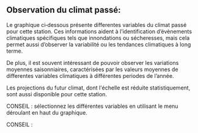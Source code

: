 Observation du climat passé:
----------------------

Le graphique ci‐dessous présente differentes variables du climat passé pour cette station. Ces informations aident à l’identification d’évènements climatiques spécifiques tels que innondations ou sécheresses, mais cela permet aussi d’observer la variabilité ou les tendances climatiques à long terme. 

De plus, il est souvent intéressant de pouvoir observer les variations moyennes saisonniaires, caractérisées par les valeurs moyennes de differentes variables climatiques à différentes periodes de l’année.

Les projections du futur climat, dont l'échelle est réduite statistiquement, sont aussi disponible pour cette station.

CONSEIL : sélectionnez les différentes variables en utilisant le menu déroulant en haut du graphique.

CONSEIL : 

<div class='plot-container700' id='plot1'></div>

<script>
	
	console.log('START');
	var plot1 = new monthlyTimeseries($('#plot1'), 24, 1396, {

		baseurl: "/climatedb/data/summary2/1/",
		title: "Observed monthly values",

		series: [{
			name: 'Précipitations totales par mois',
			units: 'mm',
			param: 'observed=observed&format=json&vars=ppt&statistic=monthly_totals&folder_id={{folder_id}}&extent_id={{extent}}',

			observed: {
				type: 'column',
				color: '#8080ff',
				dataGrouping: {
					approximation: 'average',
					groupPixelWidth: 15,
					units: [
						['month', [1,12]]
					]
				},
			}
		},{
			name: 'Nombre de jours pluvieux par mois',
			units: 'days',
			param: 'observed=observed&format=json&vars=ppt&statistic=monthly_days&statlow=0.2&folder_id={{folder_id}}&extent_id={{extent}}',

			observed: {
				type: 'column',
				color: '#8080ff',
				dataGrouping: {
					approximation: 'average',
					groupPixelWidth: 15,
					units: [
						['month', [1,12]]
					]
				},
			}
		},{
			name: 'Nombre de jours de forte pluie par mois (> 5mm)',
			units: 'days',
			param: 'observed=observed&format=json&vars=ppt&statistic=monthly_days&statlow=5&folder_id={{folder_id}}&extent_id={{extent}}',

			observed: {
				type: 'column',
				color: '#8080ff',
				dataGrouping: {
					approximation: 'average',
					groupPixelWidth: 15,
					units: [
						['month', [1,12]]
					]
				},
			}
		},{
			name: 'Nombre de jours de forte pluie par mois (> 10mm)',
			units: 'days',
			param: 'observed=observed&format=json&vars=ppt&statistic=monthly_days&statlow=10&folder_id={{folder_id}}&extent_id={{extent}}',

			observed: {
				type: 'column',
				color: '#8080ff',
				dataGrouping: {
					approximation: 'average',
					groupPixelWidth: 15,
					units: [
						['month', [1,12]]
					]
				},
			}
		},{
			name: 'Nombre de jours de forte pluie par mois (> 20mm)',
			units: 'days',
			param: 'observed=observed&format=json&vars=ppt&statistic=monthly_days&statlow=20&folder_id={{folder_id}}&extent_id={{extent}}',

			observed: {
				type: 'column',
				color: '#8080ff',
				dataGrouping: {
					approximation: 'average',
					groupPixelWidth: 15,
					units: [
						['month', [1,12]]
					]
				},
			}
		},{
			name: 'Nombre de jours de forte pluie par mois (> 95ème percentile des jours pluvieux)',
			units: 'days',
			param: 'observed=observed&format=json&vars=ppt&statistic=monthly_days&statlow=95th&folder_id={{folder_id}}&extent_id={{extent}}',

			observed: {
				type: 'column',
				color: '#8080ff',
				dataGrouping: {
					approximation: 'average',
					groupPixelWidth: 15,
					units: [
						['month', [1,12]]
					]
				},
			}
		},{
			name: 'Moyennes des précipitations par jour',
			units: 'days',
			param: 'observed=observed&format=json&vars=ppt&statistic=monthly_means&statlow=0.5&folder_id={{folder_id}}&extent_id={{extent}}',

			observed: {
				type: 'column',
				color: '#8080ff',
				dataGrouping: {
					approximation: 'average',
					groupPixelWidth: 15,
					units: [
						['month', [1,12]]
					]
				},
			}
		},{
			name: 'Durée moyenne de sécheresse (en jours)',
			units: 'days',
			param: 'observed=observed&format=json&vars=ppt&statistic=monthly_spell_lengths&stathigh=0.2&folder_id={{folder_id}}&extent_id={{extent}}',

			observed: {
				type: 'column',
				color: '#8080ff',
				dataGrouping: {
					approximation: 'average',
					groupPixelWidth: 15,
					units: [
						['month', [1,12]]
					]
				},
			}
		},{
			name: 'Maximum des précipitations par jour',
			units: 'days',
			param: 'observed=observed&format=json&vars=ppt&statistic=monthly_maximums&statlow=0.5&folder_id={{folder_id}}&extent_id={{extent}}',

			observed: {
				type: 'column',
				color: '#8080ff',
				dataGrouping: {
					approximation: 'average',
					groupPixelWidth: 15,
					units: [
						['month', [1,12]]
					]
				},
			}
		},{
			name: 'Moyenne des températures maximales',
			units: '\u00B0C',
			param: 'observed=observed&format=json&vars=tmax&statistic=monthly_means&folder_id={{folder_id}}&extent_id={{extent}}',

			observed: {			
				type: 'spline',
				color: '#ff8080'
			}
		},{
			name: 'Maximum des températures maximales',
			units: '\u00B0C',
			param: 'observed=observed&format=json&vars=tmax&statistic=monthly_maximums&folder_id={{folder_id}}&extent_id={{extent}}',

			observed: {			
				type: 'spline',
				color: '#ff8080'
			}
		},{
			name: 'Nombre de jours très chaud par mois (température maximale > 36 degC)',
			units: '\u00B0C',
			param: 'observed=observed&format=json&vars=tmax&statistic=monthly_days&statlow=36&folder_id={{folder_id}}&extent_id={{extent}}',

			observed: {			
				type: 'column',
				color: '#ff8080'
			}
		},{
			name: 'Durée de canicule par mois (en jours > 95ème percentile)',
			units: '\u00B0C',
			param: 'observed=observed&format=json&vars=tmax&statistic=monthly_spell_lengths&statlow=95th&folder_id={{folder_id}}&extent_id={{extent}}',

			observed: {			
				type: 'column',
				color: '#ff8080',
                                dataGrouping: {
					approximation: 'average',
					groupPixelWidth: 15,
					units: [
						['month', [1,12]]
					]
				},
			}
		},{
			name: 'Nombre de jours très chaud par mois (température maximale > 95ème percentile)',
			units: '\u00B0C',
			param: 'observed=observed&format=json&vars=tmax&statistic=monthly_days&statlow=95th&folder_id={{folder_id}}&extent_id={{extent}}',

			observed: {			
				type: 'column',
				color: '#ff8080',
                                dataGrouping: {
					approximation: 'average',
					groupPixelWidth: 15,
					units: [
						['month', [1,12]]
					]
				},
			}
		},{
			name: 'Minimum des températures maximales',
			units: '\u00B0C',
			param: 'observed=observed&format=json&vars=tmax&statistic=monthly_minimums&folder_id={{folder_id}}&extent_id={{extent}}',

			observed: {			
				type: 'spline',
				color: '#ff8080'
			}
		},{
			name: 'Moyenne des températures minimales',
			units: '\u00B0C',
			param: 'observed=observed&format=json&vars=tmin&statistic=monthly_means&folder_id={{folder_id}}&extent_id={{extent}}',

			observed: {			
				type: 'spline',
				color: '#ff8080'
			}
		},{
			name: 'Maximum des températures minimales',
			units: '\u00B0C',
			param: 'observed=observed&format=json&vars=tmin&statistic=monthly_maximums&folder_id={{folder_id}}&extent_id={{extent}}',

			observed: {			
				type: 'spline',
				color: '#ff8080'
			}
		},{
			name: 'Minimum des températures minimales',
			units: '\u00B0C',
			param: 'observed=observed&format=json&vars=tmin&statistic=monthly_minimums&folder_id={{folder_id}}&extent_id={{extent}}',

			observed: {			
				type: 'spline',
				color: '#ff8080'
			}
		}],
		
		controls: {
			seriesSelector: 'options'
		}
	});
</script>
